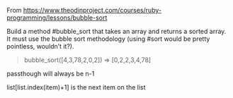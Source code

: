 From https://www.theodinproject.com/courses/ruby-programming/lessons/bubble-sort

Build a method #bubble_sort that takes an array and returns a sorted array. It must use the bubble sort methodology (using #sort would be pretty pointless, wouldn’t it?).
> bubble_sort([4,3,78,2,0,2])
=> [0,2,2,3,4,78]

passthough will always be n-1

list[list.index(item)+1] is the next item on the list